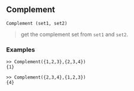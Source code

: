 ## Complement 

``` 
Complement (set1, set2)
``` 
> get the complement set from `set1` and `set2`.

### Examples
```   
>> Complement({1,2,3},{2,3,4})
{1}

>> Complement({2,3,4},{1,2,3})
{4}
``` 